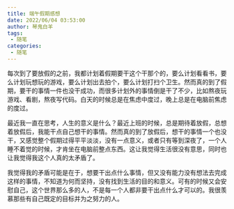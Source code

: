 ```yaml
---
title: 端午假期感想
date: 2022/06/04 03:53:00
author: 琴鬼白羊
tags:
 - 随笔
categories:
 - 随笔
---
```


每次到了要放假的之前，我都计划着假期要干这个干那个的，要么计划看看书，要么计划玩想玩的游戏，要么计划出去拍个，要么计划打扫个卫生。然而真的到了假期，要干的事情一件也没干成功，而很多计划外的事情倒是干了不少，比如熬夜玩游戏、看剧，熬夜写代码。白天的时候总是在焦虑中度过，晚上总是在电脑前焦虑的度过。

最近我一直在思考，人生的意义是什么？最近上班的时候，总是期待着放假，总想着放假后，我能干点自己想干的事情。然而真的到了放假后，想干的事情一个也没干，又感觉整个假期过得平平淡淡，没有一点意义，或者只有等到深夜了，一个人睡不着觉的时候，才肯坐在电脑前整点东西。这让我觉得生活很没有意思，同时也让我觉得我这个人真的太矛盾了。

我觉得我的矛盾可能是在于，想要干出点什么事情，但又没有能力没有想法去完成这样的事情，不知道为何而坚持，没有找到生活的目的和意义。可有的时候又会安慰自己，这个世界那么多的人，不是每一个人都非要干出点什么才可以的。我很羡慕那些有自己既定的目标并为之努力的人。


